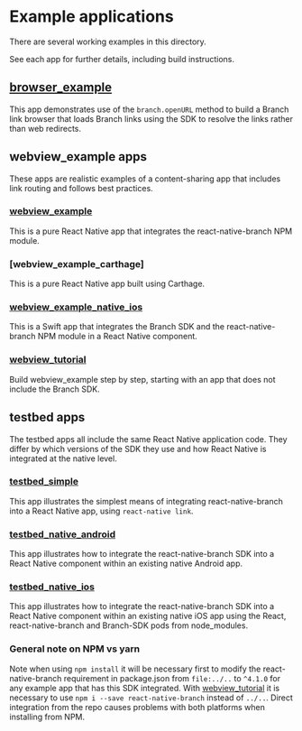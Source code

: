 # Example applications

There are several working examples in this directory.

See each app for further details, including build instructions.

[browser_example]: ./browser_example
[testbed_native_android]: ./testbed_native_android
[testbed_native_ios]: ./testbed_native_ios
[testbed_simple]: ./testbed_simple
[webview_example]: ./webview_example
[webview_example_native_ios]: ./webview_example_native_ios
[webview_tutorial]: ./webview_tutorial

## [browser_example]

This app demonstrates use of the `branch.openURL` method to build a Branch link browser that loads Branch
links using the SDK to resolve the links rather than web redirects.

## webview_example apps

These apps are realistic examples of a content-sharing app that includes link routing and follows best practices.

### [webview_example]

This is a pure React Native app that integrates the react-native-branch NPM module.

### [webview_example_carthage]

This is a pure React Native app built using Carthage.

### [webview_example_native_ios]

This is a Swift app that integrates the Branch SDK and the react-native-branch NPM module in a React Native component.

### [webview_tutorial]

Build webview_example step by step, starting with an app that does not include the Branch SDK.

## testbed apps

The testbed apps all include the same React Native application code. They differ by which versions of the SDK
they use and how React Native is integrated at the native level.

### [testbed_simple]

This app illustrates the simplest means of integrating react-native-branch into a React Native app, using `react-native link`.

### [testbed_native_android]

This app illustrates how to integrate the react-native-branch SDK into a React Native component within an existing native Android app.

### [testbed_native_ios]

This app illustrates how to integrate the react-native-branch SDK into a React Native component within an existing native iOS app using the React, react-native-branch and Branch-SDK pods from node_modules.

### General note on NPM vs yarn

Note when using `npm install` it will be necessary first to modify the
react-native-branch requirement in package.json from `file:../..` to
`^4.1.0` for any example app that has this SDK integrated. With
[webview_tutorial] it is necessary to use `npm i --save react-native-branch`
instead of `../..`. Direct integration from the repo causes problems with both
platforms when installing from NPM.

